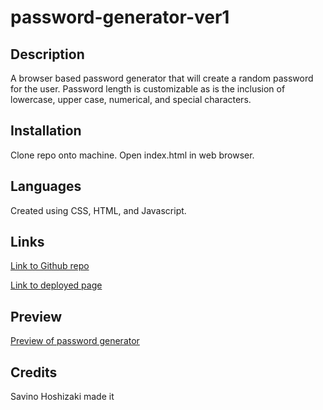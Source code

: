# password-generator-ver1

## Description

A browser based password generator that will create a random password for the user. Password length is customizable as is the inclusion of lowercase, upper case, numerical, and special characters. 

## Installation 

Clone repo onto machine. Open index.html in web browser. 

## Languages 

Created using CSS, HTML, and Javascript. 

## Links

[Link to Github repo](https://github.com/puppetup/password-generator)

[Link to deployed page](https://puppetup.github.io/password-generator/)


## Preview 

[Preview of password generator](./assets/preview.png)

## Credits

Savino Hoshizaki made it